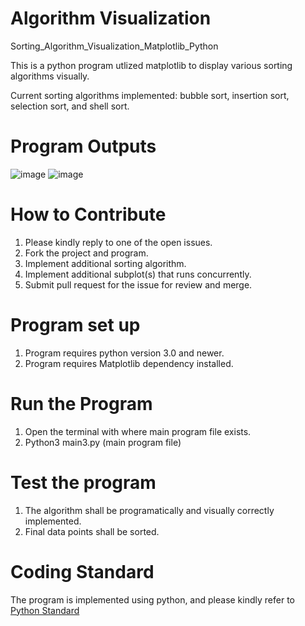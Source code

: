 # Algorithm Visualization
Sorting_Algorithm_Visualization_Matplotlib_Python

This is a python program utlized matplotlib to display various sorting algorithms visually. 

Current sorting algorithms implemented: bubble sort, insertion sort, selection sort, and shell sort.

# Program Outputs
![image](https://user-images.githubusercontent.com/60247861/143500148-5f2a634a-5132-42e8-975b-1cb742bf59af.png)
![image](https://user-images.githubusercontent.com/60247861/143500299-61c17b72-b7f5-47c1-bf18-fca9544561ef.png)

# How to Contribute
1. Please kindly reply to one of the open issues.
2. Fork the project and program. 
3. Implement additional sorting algorithm.
4. Implement additional subplot(s) that runs concurrently.
5. Submit pull request for the issue for review and merge. 

# Program set up
1. Program requires python version 3.0 and newer. 
2. Program requires Matplotlib dependency installed.

# Run the Program
1. Open the terminal with where main program file exists.
2. Python3 main3.py (main program file)

# Test the program
1. The algorithm shall be programatically and visually correctly implemented. 
2. Final data points shall be sorted. 

# Coding Standard
The program is implemented using python, and please kindly refer to [Python Standard](https://www.python.org/dev/peps/pep-0008/)
